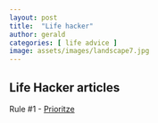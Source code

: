 ```yaml
---
layout: post
title:  "Life hacker"
author: gerald
categories: [ life advice ]
image: assets/images/landscape7.jpg
---
```


Life Hacker articles
---

Rule #1 - [Prioritze](https://blog.usejournal.com/some-thoughts-on-ruthless-prioritization-b71277cb20b0)